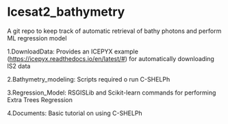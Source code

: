 # Icesat2_bathymetry

A git repo to keep track of automatic retrieval of bathy photons and perform ML regression model

1.DownloadData: Provides an ICEPYX example (https://icepyx.readthedocs.io/en/latest/#) for automatically downloading IS2 data

2.Bathymetry\_modeling: Scripts required o run C-SHELPh

3.Regression\_Model: RSGISLib and Scikit-learn commands for performing Extra Trees Regression

4.Documents: Basic tutorial on using C-SHELPh
